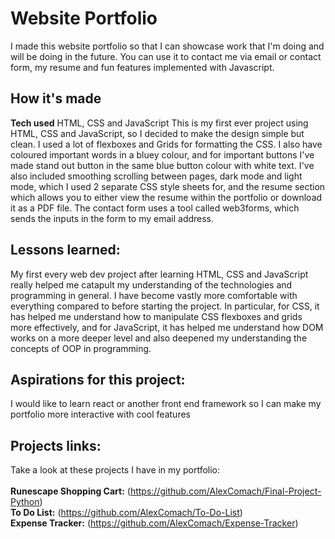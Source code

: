 # Website Portfolio
I made this website portfolio so that I can showcase work that I'm doing and will be doing in the future. You can use it to contact me via email or contact form, my resume and fun features implemented
with Javascript.

## How it's made
**Tech used** HTML, CSS and JavaScript
This is my first ever project using HTML, CSS and JavaScript, so I decided to make the design simple but clean. I used a lot of flexboxes and Grids for formatting the CSS. I also have coloured
important words in a bluey colour, and for important buttons I've made stand out button in the same blue button colour with white text. I've also included smoothing scrolling between pages, dark mode
and light mode, which I used 2 separate CSS style sheets for, and the resume section which allows you to either view the resume within the portfolio or download it as a PDF file. The contact form uses a tool
called web3forms, which sends the inputs in the form to my email address. 

## Lessons learned:
My first every web dev project after learning HTML, CSS and JavaScript really helped me catapult my understanding of the technologies and programming in general. I have become vastly more comfortable with
everything compared to before starting the project. In particular, for CSS, it has helped me understand how to manipulate CSS flexboxes and grids more effectively, and for JavaScript, it has helped me understand
how DOM works on a more deeper level and also deepened my understanding the concepts of OOP in programming. 

## Aspirations for this project:
I would like to learn react or another front end framework so I can make my portfolio more interactive with cool features

## Projects links:
Take a look at these projects I have in my portfolio:<br><br>
**Runescape Shopping Cart:** (https://github.com/AlexComach/Final-Project-Python)<br>
**To Do List:** (https://github.com/AlexComach/To-Do-List)<br>
**Expense Tracker:** (https://github.com/AlexComach/Expense-Tracker)<br>

